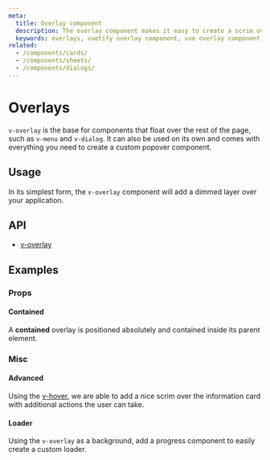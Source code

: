 ```yaml
---
meta:
  title: Overlay component
  description: The overlay component makes it easy to create a scrim over components or your entire application.
  keywords: overlays, vuetify overlay component, vue overlay component
related:
  - /components/cards/
  - /components/sheets/
  - /components/dialogs/
---
```


# Overlays

`v-overlay` is the base for components that float over the rest of the page, such as `v-menu` and `v-dialog`. It can also be used on its own and comes with everything you need to create a custom popover component.

<entry-ad />

## Usage

In its simplest form, the `v-overlay` component will add a dimmed layer over your application.

<example file="v-overlay/usage" />

## API

- [v-overlay](/api/v-overlay)

<inline-api page="components/overlays" />

## Examples

### Props

#### Contained

A **contained** overlay is positioned absolutely and contained inside its parent element.

<example file="v-overlay/prop-contained" />

### Misc

#### Advanced

Using the [v-hover](/components/hover), we are able to add a nice scrim over the information card with additional actions the user can take.

<example file="v-overlay/misc-advanced" />

#### Loader

Using the `v-overlay` as a background, add a progress component to easily create a custom loader.

<example file="v-overlay/misc-loader" />

<backmatter />
